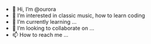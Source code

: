 - 👋 Hi, I’m @ourora
- 👀 I’m interested in classic music, how to learn coding
- 🌱 I’m currently learning ...
- 💞️ I’m looking to collaborate on ...
- 📫 How to reach me ...

<!---
ourora/ourora is a ✨ special ✨ repository because its `README.md` (this file) appears on your GitHub profile.
You can click the Preview link to take a look at your changes.
--->
